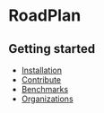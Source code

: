 # RoadPlan

## Getting started

- [Installation](/docs/installation/index@no-toc.mdx)
- [Contribute](/docs/contribute/index@no-toc.mdx)
- [Benchmarks](/docs/benchmarks/index@no-toc.mdx)
- [Organizations](/docs/organizations/index@no-toc.mdx)
